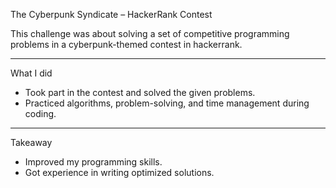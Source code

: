 The Cyberpunk Syndicate – HackerRank Contest

This challenge was about solving a set of competitive programming problems in a cyberpunk-themed contest in hackerrank.

---
What I did
- Took part in the contest and solved the given problems. 
- Practiced algorithms, problem-solving, and time management during coding. 
---
Takeaway
- Improved my programming skills. 
- Got experience in writing optimized solutions. 


